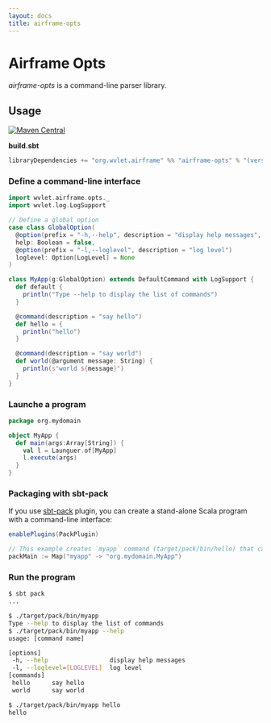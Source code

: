 ```yaml
---
layout: docs
title: airframe-opts
---
```


# Airframe Opts

*airframe-opts* is a command-line parser library.

## Usage
[![Maven Central](https://maven-badges.herokuapp.com/maven-central/org.wvlet.airframe/airframe-opts_2.12/badge.svg)](http://central.maven.org/maven2/org/wvlet/airframe/airframe-opts_2.12/)

**build.sbt**

```scala
libraryDependencies += "org.wvlet.airframe" %% "airframe-opts" % "(version)"
```

### Define a command-line interface 
```scala
import wvlet.airframe.opts._
import wvlet.log.LogSupport

// Define a global option
case class GlobalOption(
  @option(prefix = "-h,--help", description = "display help messages", isHelp = true) 
  help: Boolean = false,
  @option(prefix = "-l,--loglevel", description = "log level") 
  loglevel: Option[LogLevel] = None
)

class MyApp(g:GlobalOption) extends DefaultCommand with LogSupport {
  def default {
    println("Type --help to display the list of commands")
  }

  @command(description = "say hello")
  def hello = {
    println("hello")
  }

  @command(description = "say world")
  def world(@argument message: String) {
    println(s"world ${message}")
  }
}
```

### Launche a program 

```scala
package org.mydomain

object MyApp {
  def main(args:Array[String]) {
    val l = Launguer.of[MyApp]
    l.execute(args)
  }
}
```

### Packaging with sbt-pack
If you use [sbt-pack](https://github.com/xerial/sbt-pack) plugin, you can create a stand-alone Scala program with a command-line interface:

```scala
enablePlugins(PackPlugin)

// This example creates `myapp` command (target/pack/bin/hello) that calls org.mydomain.MyApp#main(Array[String]) 
packMain := Map("myapp" -> "org.mydomain.MyApp")
```


### Run the program 
```sh
$ sbt pack
...

$ ./target/pack/bin/myapp 
Type --help to display the list of commands
$ ./target/pack/bin/myapp --help
usage: [command name]

[options]
 -h, --help                 display help messages
 -l, --loglevel=[LOGLEVEL]  log level 
[commands]
 hello      say hello
 world     	say world

$ ./target/pack/bin/myapp hello
hello
```

